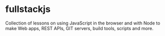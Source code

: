 fullstackjs
===========

Collection of lessons on using JavaScript in the browser and with Node to make Web apps, REST APIs, GIT servers, build tools, scripts and more.
